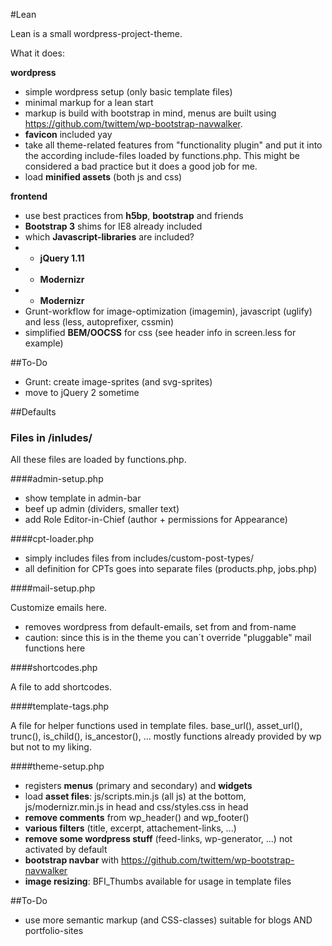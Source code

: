 #Lean

Lean is a small wordpress-project-theme.

What it does:

**wordpress**

- simple wordpress setup (only basic template files)
- minimal markup for a lean start
- markup is build with bootstrap in mind, menus are built using  https://github.com/twittem/wp-bootstrap-navwalker.
- **favicon** included yay
- take all theme-related features from "functionality plugin" and put it into the according include-files loaded by functions.php. This might be considered a bad practice but it does a good job for me.
- load **minified assets** (both js and css)

**frontend**

- use best practices from **h5bp**, **bootstrap** and friends
- **Bootstrap 3** shims for IE8 already included
- which **Javascript-libraries** are included?
- -  **jQuery 1.11**
- -  **Modernizr**
- -  **Modernizr**
- Grunt-workflow for image-optimization (imagemin), javascript (uglify) and less (less, autoprefixer, cssmin)
- simplified **BEM/OOCSS** for css (see header info in screen.less for example)

##To-Do

- Grunt: create image-sprites (and svg-sprites)
- move to jQuery 2 sometime


##Defaults

### Files in /inludes/

All these files are loaded by functions.php.

####admin-setup.php

- show template in admin-bar
- beef up admin (dividers, smaller text)
- add Role Editor-in-Chief (author + permissions for Appearance)

####cpt-loader.php

- simply includes files from includes/custom-post-types/
- all definition for CPTs goes into separate files (products.php, jobs.php)

####mail-setup.php

Customize emails here.

- removes wordpress from default-emails, set from and from-name
- caution: since this is in the theme you can´t override "pluggable" mail functions here

####shortcodes.php

A file to add shortcodes.

####template-tags.php

A file for helper functions used in template files. base_url(), asset_url(), trunc(), is_child(), is_ancestor(), ... mostly functions already provided by wp but not to my liking.

####theme-setup.php

- registers **menus** (primary and secondary) and **widgets**
- load **asset files**: js/scripts.min.js (all js) at the bottom, js/modernizr.min.js in head and css/styles.css in head
- **remove comments** from wp_header() and wp_footer()
- **various filters** (title, excerpt, attachement-links, ...)
- **remove some wordpress stuff** (feed-links, wp-generator, ...) not activated by default
- **bootstrap navbar** with https://github.com/twittem/wp-bootstrap-navwalker
- **image resizing**: BFI_Thumbs available for usage in template files

##To-Do

- use more semantic markup (and CSS-classes) suitable for blogs AND portfolio-sites